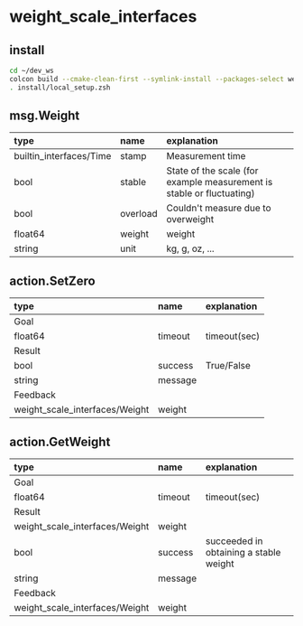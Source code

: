 # weight_scale_interfaces

## install
```.sh
cd ~/dev_ws
colcon build --cmake-clean-first --symlink-install --packages-select weight_scale_interfaces
. install/local_setup.zsh
```
## msg.Weight
| type | name | explanation |
|:---|:---|:---|
| builtin_interfaces/Time | stamp | Measurement time |
| bool | stable | State of the scale (for example measurement is stable or fluctuating) |
| bool | overload | Couldn't measure due to overweight |
| float64 | weight | weight |
| string | unit | kg, g, oz, ... |

## action.SetZero
| type | name | explanation |
|:---|:---|:---|
| Goal ||
| float64 | timeout | timeout(sec) |
| Result ||
| bool | success | True/False |
| string | message | |
| Feedback ||
| weight_scale_interfaces/Weight | weight | |

## action.GetWeight
| type | name | explanation |
|:---|:---|:---|
| Goal ||
| float64 | timeout | timeout(sec) |
| Result ||
| weight_scale_interfaces/Weight | weight |
| bool | success | succeeded in obtaining a stable weight |
| string | message ||
| Feedback ||
| weight_scale_interfaces/Weight | weight ||
